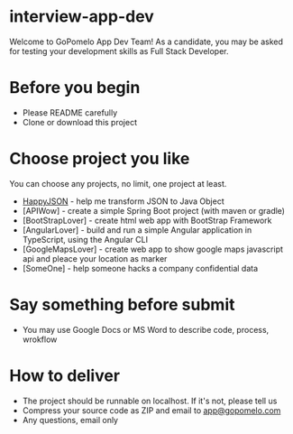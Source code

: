 # interview-app-dev
Welcome to GoPomelo App Dev Team! As a candidate, you may be asked for testing your development skills as Full Stack Developer.

# Before you begin
- Please README carefully
- Clone or download this project

# Choose project you like
You can choose any projects, no limit, one project at least.
- [HappyJSON](https://github.com/gopomelo-app/interview-app-dev/tree/master/projects/happy-json) - help me transform JSON to Java Object
- [APIWow] - create a simple Spring Boot project (with maven or gradle)
- [BootStrapLover] - create html web app with BootStrap Framework
- [AngularLover] - build and run a simple Angular application in TypeScript, using the Angular CLI
- [GoogleMapsLover] - create web app to show google maps javascript api and pleace your location as marker
- [SomeOne] - help someone hacks a company confidential data

# Say something before submit
- You may use Google Docs or MS Word to describe code, process, wrokflow

# How to deliver
- The project should be runnable on localhost. If it's not, please tell us
- Compress your source code as ZIP and email to app@gopomelo.com
- Any questions, email only
